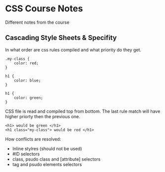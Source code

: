 # CSS Course Notes

Different notes from the course

## Cascading Style Sheets & Specifity

In what order are css rules compiled and what priority do they get.

    .my-class {
        color: red;
    }

    h1 {
        color: blue;
    }

    h1 {
        color: green;
    }

CSS file is read and compiled top from bottom. The last rule match will have higher priorty then the previous one.

    <h1> would be green </h1>
    <h1 class="my-class"> would be red </h1>

How conflicts are resolved:

- Inline stylres (should not be used)
- #ID selectors
- class, psudo class and [attribute] selectors
- tag and psudo elements selectors 